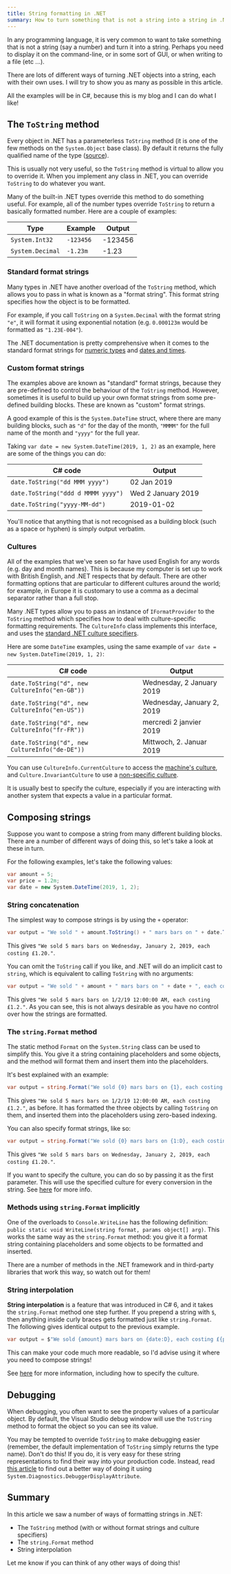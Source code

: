 ```yaml
---
title: String formatting in .NET
summary: How to turn something that is not a string into a string in .NET.
---
```


In any programming language, it is very common to want to take something that is
not a string (say a number) and turn it into a string. Perhaps you need to
display it on the command-line, or in some sort of GUI, or when writing to a
file (etc ...).

There are lots of different ways of turning .NET objects into a string, each
with their own uses. I will try to show you as many as possible in this article.

All the examples will be in C#, because this is my blog and I can do what I
like!

## The `ToString` method

Every object in .NET has a parameterless `ToString` method (it is one of the few
methods on the `System.Object` base class). By default it returns the fully
qualified name of the type
([source](https://docs.microsoft.com/en-us/dotnet/api/system.object.tostring)).

This is usually not very useful, so the `ToString` method is virtual to allow
you to override it. When you implement any class in .NET, you can override
`ToString` to do whatever you want.

Many of the built-in .NET types override this method to do something useful. For
example, all of the number types override `ToString` to return a basically
formatted number. Here are a couple of examples:

| Type             | Example   | Output  |
| ---------------- | --------- | ------- |
| `System.Int32`   | `-123456` | -123456 |
| `System.Decimal` | `-1.23m`  | -1.23   |

### Standard format strings

Many types in .NET have another overload of the `ToString` method, which allows
you to pass in what is known as a "format string". This format string specifies
how the object is to be formatted.

For example, if you call `ToString` on a `System.Decimal` with the format string
`"e"`, it will format it using exponential notation (e.g. `0.000123m` would be
formatted as `"1.23E-004"`).

The .NET documentation is pretty comprehensive when it comes to the standard
format strings for [numeric
types](https://docs.microsoft.com/en-us/dotnet/standard/base-types/standard-numeric-format-strings)
and [dates and
times](https://docs.microsoft.com/en-us/dotnet/standard/base-types/standard-date-and-time-format-strings).

### Custom format strings

The examples above are known as "standard" format strings, because they are
pre-defined to control the behaviour of the `ToString` method. However,
sometimes it is useful to build up your own format strings from some pre-defined
building blocks. These are known as "custom" format strings.

A good example of this is the `System.DateTime` struct, where there are many
building blocks, such as `"d"` for the day of the month, `"MMMM"` for the full
name of the month and `"yyyy"` for the full year.

Taking `var date = new System.DateTime(2019, 1, 2)` as an example, here are some
of the things you can do:

| C# code                            | Output             |
| ---------------------------------- | ------------------ |
| `date.ToString("dd MMM yyyy")`     | 02 Jan 2019        |
| `date.ToString("ddd d MMMM yyyy")` | Wed 2 January 2019 |
| `date.ToString("yyyy-MM-dd")`      | 2019-01-02         |

You'll notice that anything that is not recognised as a building block (such as
a space or hyphen) is simply output verbatim.

### Cultures

All of the examples that we've seen so far have used English for any words (e.g.
day and month names). This is because my computer is set up to work with British
English, and .NET respects that by default. There are other formatting options
that are particular to different cultures around the world; for example, in
Europe it is customary to use a comma as a decimal separator rather than a full
stop.

Many .NET types allow you to pass an instance of `IFormatProvider` to the
`ToString` method which specifies how to deal with culture-specific formatting
requirements. The `CultureInfo` class implements this interface, and uses the
[standard .NET culture
specifiers](https://azuliadesigns.com/list-net-culture-country-codes/).

Here are some `DateTime` examples, using the same example of `var date = new
System.DateTime(2019, 1, 2)`:

| C# code                                        | Output                     |
| ---------------------------------------------- | -------------------------- |
| `date.ToString("d", new CultureInfo("en-GB"))` | Wednesday, 2 January 2019  |
| `date.ToString("d", new CultureInfo("en-US"))` | Wednesday, January 2, 2019 |
| `date.ToString("d", new CultureInfo("fr-FR"))` | mercredi 2 janvier 2019    |
| `date.ToString("d", new CultureInfo("de-DE"))` | Mittwoch, 2. Januar 2019   |

You can use `CultureInfo.CurrentCulture` to access the [machine's
culture](https://docs.microsoft.com/en-us/dotnet/api/system.globalization.cultureinfo.currentculture),
and `Culture.InvariantCulture` to use a [non-specific
culture](https://docs.microsoft.com/en-us/dotnet/api/system.globalization.cultureinfo.invariantculture).

It is usually best to specify the culture, especially if you are interacting
with another system that expects a value in a particular format.

## Composing strings

Suppose you want to compose a string from many different building blocks. There
are a number of different ways of doing this, so let's take a look at these in
turn.

For the following examples, let's take the following values:

```cs
var amount = 5;
var price = 1.2m;
var date = new System.DateTime(2019, 1, 2);
```

### String concatenation

The simplest way to compose strings is by using the `+` operator:

```cs
var output = "We sold " + amount.ToString() + " mars bars on " + date.ToString("D", new CultureInfo("en-US")) + ", each costing £" + price.ToString("N2") + ".";
```

This gives `"We sold 5 mars bars on Wednesday, January 2, 2019, each costing
£1.20."`.

You can omit the `ToString` call if you like, and .NET will do an implicit cast
to `string`, which is equivalent to calling `ToString` with no arguments:

```cs
var output = "We sold " + amount + " mars bars on " + date + ", each costing £" + price + ".";
```

This gives `"We sold 5 mars bars on 1/2/19 12:00:00 AM, each costing £1.2."`. As
you can see, this is not always desirable as you have no control over how the
strings are formatted.

### The `string.Format` method

The static method `Format` on the `System.String` class can be used to simplify
this. You give it a string containing placeholders and some objects, and the
method will format them and insert them into the placeholders.

It's best explained with an example:

```cs
var output = string.Format("We sold {0} mars bars on {1}, each costing £{2}.", amount, date, price);
```

This gives `"We sold 5 mars bars on 1/2/19 12:00:00 AM, each costing £1.2."`, as
before. It has formatted the three objects by calling `ToString` on them, and
inserted them into the placeholders using zero-based indexing.

You can also specify format strings, like so:

```cs
var output = string.Format("We sold {0} mars bars on {1:D}, each costing £{2:N2}.", amount, date, price);
```

This gives `"We sold 5 mars bars on Wednesday, January 2, 2019, each costing
£1.20."`.

If you want to specify the culture, you can do so by passing it as the first
parameter. This will use the specified culture for every conversion in the
string. See
[here](https://docs.microsoft.com/en-us/dotnet/api/system.string.format) for
more info.

### Methods using `string.Format` implicitly

One of the overloads to `Console.WriteLine` has the following definition:
`public static void WriteLine(string format, params object[] arg)`. This works
the same way as the `string.Format` method: you give it a format string
containing placeholders and some objects to be formatted and inserted.

There are a number of methods in the .NET framework and in third-party libraries
that work this way, so watch out for them!

### String interpolation

**String interpolation** is a feature that was introduced in C# 6, and it takes
the `string.Format` method one step further. If you prepend a string with `$`,
then anything inside curly braces gets formatted just like `string.Format`. The
following gives identical output to the previous example.

```cs
var output = $"We sold {amount} mars bars on {date:D}, each costing £{price:N2}.";
```

This can make your code much more readable, so I'd advise using it where you
need to compose strings!

See
[here](https://docs.microsoft.com/en-us/dotnet/csharp/language-reference/tokens/interpolated)
for more information, including how to specify the culture.

## Debugging

When debugging, you often want to see the property values of a particular
object. By default, the Visual Studio debug window will use the `ToString`
method to format the object so you can see its value.

You may be tempted to override `ToString` to make debugging easier (remember,
the default implementation of `ToString` simply returns the type name). Don't do
this! If you do, it is very easy for these string representations to find their
way into your production code. Instead, read [this
article](https://docs.microsoft.com/en-us/visualstudio/debugger/using-the-debuggerdisplay-attribute)
to find out a better way of doing it using
`System.Diagnostics.DebuggerDisplayAttribute`.

## Summary

In this article we saw a number of ways of formatting strings in .NET:

- The `ToString` method (with or without format strings and culture specifiers)
- The `string.Format` method
- String interpolation

Let me know if you can think of any other ways of doing this!
